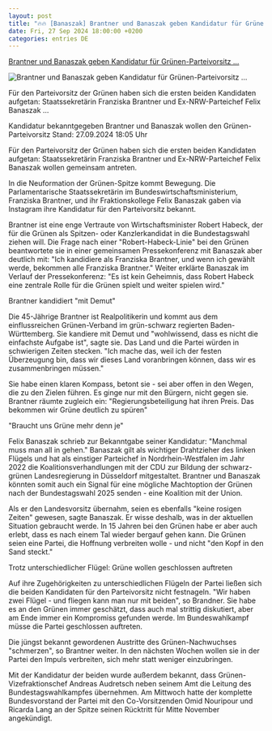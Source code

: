 ```yaml
---
layout: post
title: "🔥🔥 [Banaszak] Brantner und Banaszak geben Kandidatur für Grünen-Parteivorsitz ..."
date: Fri, 27 Sep 2024 18:00:00 +0200
categories: entries DE
---
```

[Brantner und Banaszak geben Kandidatur für Grünen-Parteivorsitz ...](https://www.tagesschau.de/inland/gruenen-vorstand-kandidatur-100.html)

![Brantner und Banaszak geben Kandidatur für Grünen-Parteivorsitz ...](https://images.tagesschau.de/image/20dd80e0-9f2e-45c9-aa67-95a15fd21d4f/AAABkjPc5mw/AAABkZLhkrw/16x9-1280/banaszak-brantner-100.jpg)

Für den Parteivorsitz der Grünen haben sich die ersten beiden Kandidaten aufgetan: Staatssekretärin Franziska Brantner und Ex-NRW-Parteichef Felix Banaszak ...

Kandidatur bekanntgegeben Brantner und Banaszak wollen den Grünen-Parteivorsitz Stand: 27.09.2024 18:05 Uhr

Für den Parteivorsitz der Grünen haben sich die ersten beiden Kandidaten aufgetan: Staatssekretärin Franziska Brantner und Ex-NRW-Parteichef Felix Banaszak wollen gemeinsam antreten.

In die Neuformation der Grünen-Spitze kommt Bewegung. Die Parlamentarische Staatssekretärin im Bundeswirtschaftsministerium, Franziska Brantner, und ihr Fraktionskollege Felix Banaszak gaben via Instagram ihre Kandidatur für den Parteivorsitz bekannt.

Brantner ist eine enge Vertraute von Wirtschaftsminister Robert Habeck, der für die Grünen als Spitzen- oder Kanzlerkandidat in die Bundestagswahl ziehen will. Die Frage nach einer "Robert-Habeck-Linie" bei den Grünen beantwortete sie in einer gemeinsamen Pressekonferenz mit Banaszak aber deutlich mit: "Ich kandidiere als Franziska Brantner, und wenn ich gewählt werde, bekommen alle Franziska Brantner." Weiter erklärte Banaszak im Verlauf der Pressekonferenz: "Es ist kein Geheimnis, dass Robert Habeck eine zentrale Rolle für die Grünen spielt und weiter spielen wird."

Brantner kandidiert "mit Demut"

Die 45-Jährige Brantner ist Realpolitikerin und kommt aus dem einflussreichen Grünen-Verband im grün-schwarz regierten Baden-Württemberg. Sie kandiere mit Demut und "wohlwissend, dass es nicht die einfachste Aufgabe ist", sagte sie. Das Land und die Partei würden in schwierigen Zeiten stecken. "Ich mache das, weil ich der festen Überzeugung bin, dass wir dieses Land voranbringen können, dass wir es zusammenbringen müssen."

Sie habe einen klaren Kompass, betont sie - sei aber offen in den Wegen, die zu den Zielen führen. Es ginge nur mit den Bürgern, nicht gegen sie. Brantner räumte zugleich ein: "Regierungsbeteiligung hat ihren Preis. Das bekommen wir Grüne deutlich zu spüren"

"Braucht uns Grüne mehr denn je"

Felix Banaszak schrieb zur Bekanntgabe seiner Kandidatur: "Manchmal muss man all in gehen." Banaszak gilt als wichtiger Drahtzieher des linken Flügels und hat als einstiger Parteichef in Nordrhein-Westfalen im Jahr 2022 die Koalitionsverhandlungen mit der CDU zur Bildung der schwarz-grünen Landesregierung in Düsseldorf mitgestaltet. Brantner und Banaszak könnten somit auch ein Signal für eine mögliche Machtoption der Grünen nach der Bundestagswahl 2025 senden - eine Koalition mit der Union.

Als er den Landesvorsitz übernahm, seien es ebenfalls "keine rosigen Zeiten" gewesen, sagte Banaszak. Er wisse deshalb, was in der aktuellen Situation gebraucht werde. In 15 Jahren bei den Grünen habe er aber auch erlebt, dass es nach einem Tal wieder bergauf gehen kann. Die Grünen seien eine Partei, die Hoffnung verbreiten wolle - und nicht "den Kopf in den Sand steckt."

Trotz unterschiedlicher Flügel: Grüne wollen geschlossen auftreten

Auf ihre Zugehörigkeiten zu unterschiedlichen Flügeln der Partei ließen sich die beiden Kandidaten für den Parteivorsitz nicht festnageln. "Wir haben zwei Flügel - und fliegen kann man nur mit beiden", so Brandner. Sie habe es an den Grünen immer geschätzt, dass auch mal strittig diskutiert, aber am Ende immer ein Kompromiss gefunden werde. Im Bundeswahlkampf müsse die Partei geschlossen auftreten.

Die jüngst bekannt gewordenen Austritte des Grünen-Nachwuchses "schmerzen", so Brantner weiter. In den nächsten Wochen wollen sie in der Partei den Impuls verbreiten, sich mehr statt weniger einzubringen.

Mit der Kandidatur der beiden wurde außerdem bekannt, dass Grünen-Vizefraktionschef Andreas Audretsch neben seinem Amt die Leitung des Bundestagswahlkampfes übernehmen. Am Mittwoch hatte der komplette Bundesvorstand der Partei mit den Co-Vorsitzenden Omid Nouripour und Ricarda Lang an der Spitze seinen Rücktritt für Mitte November angekündigt.

